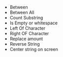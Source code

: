 + Between
+ Between All
+ Count Substring
+ Is Empty or whitespace
+ Left Of Character
+ Right OF Character
+ Replace amount
+ Reverse String
+ Center string on screen

